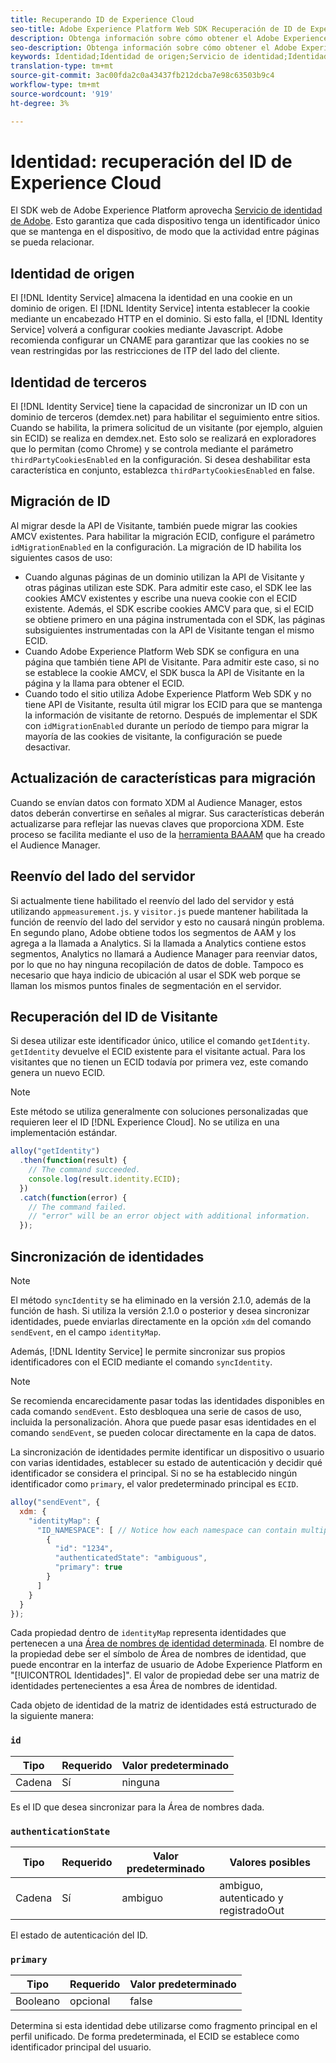 ```yaml
---
title: Recuperando ID de Experience Cloud
seo-title: Adobe Experience Platform Web SDK Recuperación de ID de Experience Cloud
description: Obtenga información sobre cómo obtener el Adobe Experience Cloud Id.
seo-description: Obtenga información sobre cómo obtener el Adobe Experience Cloud Id.
keywords: Identidad;Identidad de origen;Servicio de identidad;Identidad de terceros;Migración de ID;ID de Visitante;identidad de terceros;tercerosCookiesEnabled;idMigrationEnabled;getIdentity;Identidad de sincronización;syncIdentity;sendEvent;identityMap;principal;ecid;Área de nombres de identidad;ID de Área de nombres;authenticationState;hashEnabled;
translation-type: tm+mt
source-git-commit: 3ac00fda2c0a43437fb212dcba7e98c63503b9c4
workflow-type: tm+mt
source-wordcount: '919'
ht-degree: 3%

---
```



# Identidad: recuperación del ID de Experience Cloud

El SDK web de Adobe Experience Platform aprovecha [Servicio de identidad de Adobe](../../identity-service/ecid.md). Esto garantiza que cada dispositivo tenga un identificador único que se mantenga en el dispositivo, de modo que la actividad entre páginas se pueda relacionar.

## Identidad de origen

El [!DNL Identity Service] almacena la identidad en una cookie en un dominio de origen. El [!DNL Identity Service] intenta establecer la cookie mediante un encabezado HTTP en el dominio. Si esto falla, el [!DNL Identity Service] volverá a configurar cookies mediante Javascript. Adobe recomienda configurar un CNAME para garantizar que las cookies no se vean restringidas por las restricciones de ITP del lado del cliente.

## Identidad de terceros

El [!DNL Identity Service] tiene la capacidad de sincronizar un ID con un dominio de terceros (demdex.net) para habilitar el seguimiento entre sitios. Cuando se habilita, la primera solicitud de un visitante (por ejemplo, alguien sin ECID) se realiza en demdex.net. Esto solo se realizará en exploradores que lo permitan (como Chrome) y se controla mediante el parámetro `thirdPartyCookiesEnabled` en la configuración. Si desea deshabilitar esta característica en conjunto, establezca `thirdPartyCookiesEnabled` en false.

## Migración de ID

Al migrar desde la API de Visitante, también puede migrar las cookies AMCV existentes. Para habilitar la migración ECID, configure el parámetro `idMigrationEnabled` en la configuración. La migración de ID habilita los siguientes casos de uso:

* Cuando algunas páginas de un dominio utilizan la API de Visitante y otras páginas utilizan este SDK. Para admitir este caso, el SDK lee las cookies AMCV existentes y escribe una nueva cookie con el ECID existente. Además, el SDK escribe cookies AMCV para que, si el ECID se obtiene primero en una página instrumentada con el SDK, las páginas subsiguientes instrumentadas con la API de Visitante tengan el mismo ECID.
* Cuando Adobe Experience Platform Web SDK se configura en una página que también tiene API de Visitante. Para admitir este caso, si no se establece la cookie AMCV, el SDK busca la API de Visitante en la página y la llama para obtener el ECID.
* Cuando todo el sitio utiliza Adobe Experience Platform Web SDK y no tiene API de Visitante, resulta útil migrar los ECID para que se mantenga la información de visitante de retorno. Después de implementar el SDK con `idMigrationEnabled` durante un período de tiempo para migrar la mayoría de las cookies de visitante, la configuración se puede desactivar.

## Actualización de características para migración

Cuando se envían datos con formato XDM al Audience Manager, estos datos deberán convertirse en señales al migrar. Sus características deberán actualizarse para reflejar las nuevas claves que proporciona XDM. Este proceso se facilita mediante el uso de la [herramienta BAAAM](https://docs.adobe.com/content/help/en/audience-manager/user-guide/reference/bulk-management-tools/bulk-management-intro.html#getting-started-with-bulk-management) que ha creado el Audience Manager.

## Reenvío del lado del servidor

Si actualmente tiene habilitado el reenvío del lado del servidor y está utilizando `appmeasurement.js`. y `visitor.js` puede mantener habilitada la función de reenvío del lado del servidor y esto no causará ningún problema. En segundo plano, Adobe obtiene todos los segmentos de AAM y los agrega a la llamada a Analytics. Si la llamada a Analytics contiene estos segmentos, Analytics no llamará a Audience Manager para reenviar datos, por lo que no hay ninguna recopilación de datos de doble. Tampoco es necesario que haya indicio de ubicación al usar el SDK web porque se llaman los mismos puntos finales de segmentación en el servidor.

## Recuperación del ID de Visitante

Si desea utilizar este identificador único, utilice el comando `getIdentity`. `getIdentity` devuelve el ECID existente para el visitante actual. Para los visitantes que no tienen un ECID todavía por primera vez, este comando genera un nuevo ECID.

>[!NOTE]
>
>Este método se utiliza generalmente con soluciones personalizadas que requieren leer el ID [!DNL Experience Cloud]. No se utiliza en una implementación estándar.

```javascript
alloy("getIdentity")
  .then(function(result) {
    // The command succeeded.
    console.log(result.identity.ECID);
  })
  .catch(function(error) {
    // The command failed.
    // "error" will be an error object with additional information.
  });
```

## Sincronización de identidades

>[!NOTE]
>
>El método `syncIdentity` se ha eliminado en la versión 2.1.0, además de la función de hash. Si utiliza la versión 2.1.0 o posterior y desea sincronizar identidades, puede enviarlas directamente en la opción `xdm` del comando `sendEvent`, en el campo `identityMap`.

Además, [!DNL Identity Service] le permite sincronizar sus propios identificadores con el ECID mediante el comando `syncIdentity`.

>[!NOTE]
>
>Se recomienda encarecidamente pasar todas las identidades disponibles en cada comando `sendEvent`. Esto desbloquea una serie de casos de uso, incluida la personalización. Ahora que puede pasar esas identidades en el comando `sendEvent`, se pueden colocar directamente en la capa de datos.

La sincronización de identidades permite identificar un dispositivo o usuario con varias identidades, establecer su estado de autenticación y decidir qué identificador se considera el principal. Si no se ha establecido ningún identificador como `primary`, el valor predeterminado principal es `ECID`.

```javascript
alloy("sendEvent", {
  xdm: {
    "identityMap": {
      "ID_NAMESPACE": [ // Notice how each namespace can contain multiple identifiers.
        {
          "id": "1234",
          "authenticatedState": "ambiguous",
          "primary": true
        }
      ]
    }
  }
});
```

Cada propiedad dentro de `identityMap` representa identidades que pertenecen a una [Área de nombres de identidad determinada](../../identity-service/namespaces.md). El nombre de la propiedad debe ser el símbolo de Área de nombres de identidad, que puede encontrar en la interfaz de usuario de Adobe Experience Platform en &quot;[!UICONTROL Identidades]&quot;. El valor de propiedad debe ser una matriz de identidades pertenecientes a esa Área de nombres de identidad.

Cada objeto de identidad de la matriz de identidades está estructurado de la siguiente manera:

### `id`

| **Tipo** | **Requerido** | **Valor predeterminado** |
| -------- | ------------ | ----------------- |
| Cadena | Sí | ninguna |

Es el ID que desea sincronizar para la Área de nombres dada.

### `authenticationState`

| **Tipo** | **Requerido** | **Valor predeterminado** | **Valores posibles** |
| -------- | ------------ | ----------------- | ------------------------------------ |
| Cadena | Sí | ambiguo | ambiguo, autenticado y registradoOut |

El estado de autenticación del ID.

### `primary`

| **Tipo** | **Requerido** | **Valor predeterminado** |
| -------- | ------------ | ----------------- |
| Booleano | opcional | false |

Determina si esta identidad debe utilizarse como fragmento principal en el perfil unificado. De forma predeterminada, el ECID se establece como identificador principal del usuario.
